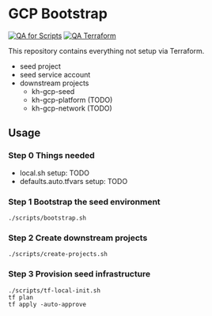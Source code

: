 # GCP Bootstrap

[![QA for Scripts](https://github.com/koenighotze/kh-gcp-bootstrap/actions/workflows/qa-scripts.yml/badge.svg)](https://github.com/koenighotze/kh-gcp-bootstrap/actions/workflows/qa-scripts.yml)
[![QA Terraform](https://github.com/koenighotze/kh-gcp-bootstrap/actions/workflows/qa-terraform.yml/badge.svg)](https://github.com/koenighotze/kh-gcp-bootstrap/actions/workflows/qa-terraform.yml)

This repository contains everything not setup via Terraform.

- seed project
- seed service account
- downstream projects
  - kh-gcp-seed
  - kh-gcp-platform (TODO)
  - kh-gcp-network (TODO)

## Usage

### Step 0 Things needed

- local.sh setup: TODO
- defaults.auto.tfvars setup: TODO

### Step 1 Bootstrap the seed environment

```shell
./scripts/bootstrap.sh
```

### Step 2 Create downstream projects

```shell
./scripts/create-projects.sh
```

### Step 3 Provision seed infrastructure

```shell
./scripts/tf-local-init.sh
tf plan
tf apply -auto-approve
```
